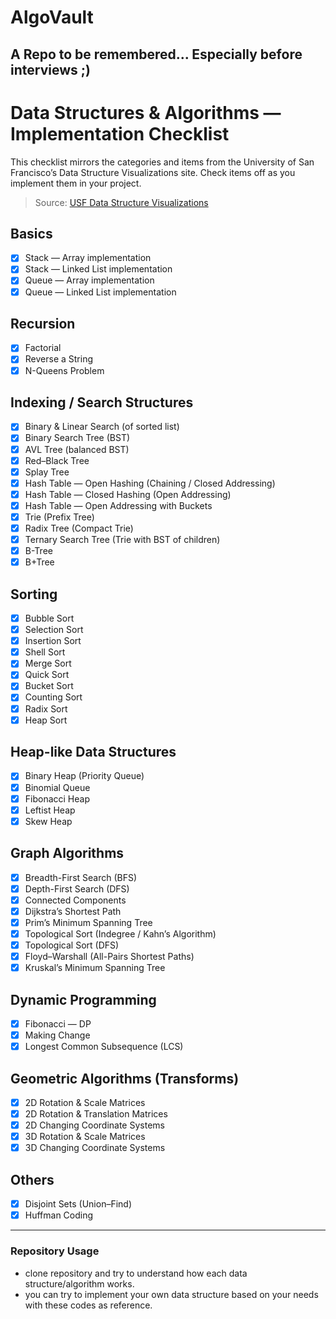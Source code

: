 # AlgoVault
## A Repo to be remembered... Especially before interviews ;)
# Data Structures & Algorithms — Implementation Checklist

This checklist mirrors the categories and items from the University of San Francisco’s Data Structure Visualizations site. Check items off as you implement them in your project.

> Source: [USF Data Structure Visualizations](https://www.cs.usfca.edu/~galles/visualization/Algorithms.html)

## Basics
- [x] Stack — Array implementation
- [x] Stack — Linked List implementation
- [x] Queue — Array implementation
- [x] Queue — Linked List implementation

## Recursion
- [x] Factorial
- [x] Reverse a String
- [x] N-Queens Problem

## Indexing / Search Structures
- [x] Binary & Linear Search (of sorted list)
- [x] Binary Search Tree (BST)
- [x] AVL Tree (balanced BST)
- [x] Red–Black Tree
- [x] Splay Tree
- [x] Hash Table — Open Hashing (Chaining / Closed Addressing)
- [x] Hash Table — Closed Hashing (Open Addressing)
- [x] Hash Table — Open Addressing with Buckets
- [x] Trie (Prefix Tree)
- [x] Radix Tree (Compact Trie)
- [x] Ternary Search Tree (Trie with BST of children)
- [x] B-Tree
- [x] B+Tree

## Sorting
- [x] Bubble Sort
- [x] Selection Sort
- [x] Insertion Sort
- [x] Shell Sort
- [x] Merge Sort
- [x] Quick Sort
- [x] Bucket Sort
- [x] Counting Sort
- [x] Radix Sort
- [x] Heap Sort

## Heap-like Data Structures
- [x] Binary Heap (Priority Queue)
- [x] Binomial Queue
- [x] Fibonacci Heap
- [x] Leftist Heap
- [x] Skew Heap

## Graph Algorithms
- [x] Breadth-First Search (BFS)
- [x] Depth-First Search (DFS)
- [x] Connected Components
- [x] Dijkstra’s Shortest Path
- [x] Prim’s Minimum Spanning Tree
- [x] Topological Sort (Indegree / Kahn’s Algorithm)
- [x] Topological Sort (DFS)
- [x] Floyd–Warshall (All-Pairs Shortest Paths)
- [x] Kruskal’s Minimum Spanning Tree

## Dynamic Programming
- [x] Fibonacci — DP
- [x] Making Change
- [x] Longest Common Subsequence (LCS)

## Geometric Algorithms (Transforms)
- [x] 2D Rotation & Scale Matrices
- [x] 2D Rotation & Translation Matrices
- [x] 2D Changing Coordinate Systems
- [x] 3D Rotation & Scale Matrices
- [x] 3D Changing Coordinate Systems

## Others
- [x] Disjoint Sets (Union–Find)
- [x] Huffman Coding

---

### Repository Usage
- clone repository and try to understand how each data structure/algorithm works.
- you can try to implement your own data structure based on your needs with these codes as reference.
